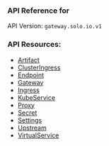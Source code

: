 <!-- Code generated by solo-kit. DO NOT EDIT. -->


### API Reference for 

API Version: `gateway.solo.io.v1`



### API Resources:
- [Artifact](./github.com/solo-io/gloo/projects/gloo/api/v1/artifact.proto.sk.md#Artifact)
- [ClusterIngress](./github.com/solo-io/gloo/projects/clusteringress/api/v1/cluster_ingress.proto.sk.md#ClusterIngress)
- [Endpoint](./github.com/solo-io/gloo/projects/gloo/api/v1/endpoint.proto.sk.md#Endpoint)
- [Gateway](./github.com/solo-io/gloo/projects/gateway/api/v1/gateway.proto.sk.md#Gateway)
- [Ingress](./github.com/solo-io/gloo/projects/ingress/api/v1/ingress.proto.sk.md#Ingress)
- [KubeService](./github.com/solo-io/gloo/projects/ingress/api/v1/service.proto.sk.md#KubeService)
- [Proxy](./github.com/solo-io/gloo/projects/gloo/api/v1/proxy.proto.sk.md#Proxy)
- [Secret](./github.com/solo-io/gloo/projects/gloo/api/v1/secret.proto.sk.md#Secret)
- [Settings](./github.com/solo-io/gloo/projects/gloo/api/v1/settings.proto.sk.md#Settings)
- [Upstream](./github.com/solo-io/gloo/projects/gloo/api/v1/upstream.proto.sk.md#Upstream)
- [VirtualService](./github.com/solo-io/gloo/projects/gateway/api/v1/virtual_service.proto.sk.md#VirtualService)

<!-- Start of HubSpot Embed Code -->
<script type="text/javascript" id="hs-script-loader" async defer src="//js.hs-scripts.com/5130874.js"></script>
<!-- End of HubSpot Embed Code -->
